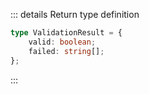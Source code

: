 ::: details Return type definition

```ts
type ValidationResult = {
    valid: boolean;
    failed: string[];
};
```

:::
